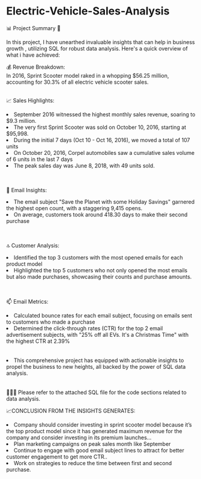 # Electric-Vehicle-Sales-Analysis

📊 Project Summary 🚀

In this project, I have unearthed invaluable insights that can help in business growth , utilizing SQL for robust data analysis. Here's a quick overview of what i have achieved:

💰 Revenue Breakdown:<br>
In 2016, Sprint Scooter model raked in a whopping $56.25 million, accounting for 30.3% of all electric vehicle scooter sales.
<br><br>

📈 Sales Highlights:<br>
<li>September 2016 witnessed the highest monthly sales revenue, soaring to $9.3 million.</li>
<li>The very first Sprint Scooter was sold on October 10, 2016, starting at $95,998. </li>
<li>During the initial 7 days (Oct 10 - Oct 16, 2016), we moved a total of 107 units</li>
<li>On October 20, 2016, Corpel automobiles saw a cumulative sales volume of 6 units in the last 7 days</li>
<li>The peak sales day was June 8, 2018, with 49 units sold.</li>
<br><br>

📧 Email Insights:<br>
<li>The email subject "Save the Planet with some Holiday Savings" garnered the highest open count, with a staggering 9,415 opens.</li>
<li>On average, customers took around 418.30 days to make their second purchase</li>
<br><br>

🔝 Customer Analysis:<br>
<li>Identified the top 3 customers with the most opened emails for each product model</li>
<li>Highlighted the top 5 customers who not only opened the most emails but also made purchases, showcasing their counts and purchase amounts.</li>
<br><br>

📫 Email Metrics:<br>
<li>Calculated bounce rates for each email subject, focusing on emails sent to customers who made a purchase</li>
<li>Determined the click-through rates (CTR) for the top 2 email advertisement subjects, with "25% off all EVs. It's a Christmas Time"  with the highest CTR at 2.39%</li>
<br><br>
<li>This comprehensive project has equipped with actionable insights to propel the business to new heights, all backed by the power of SQL data analysis. </li>
<br><br>
  🚗💼💡 Please refer to the attached SQL file for the code sections related to data analysis.<br>


📈CONCLUSION FROM THE INSIGHTS GENERATES:<br>
<li>Company should consider investing in sprint scooter model because it’s the top product model since it has generated maximum revenue for the company and consider investing in its premium launches…</li>
<li>Plan marketing campaigns on peak sales month like September</li>
<li>Continue to engage with good email subject lines to attract for better customer engagement to get more CTR..</li>
<li>Work on strategies to reduce the time between first and second purchase.</li>

<br><br>
